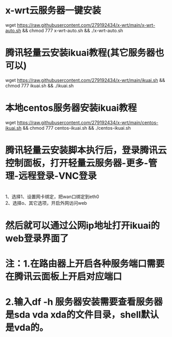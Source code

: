 # x-wrt云服务器一键安装
wget https://raw.githubusercontent.com/279192434/x-wrt/main/x-wrt-auto.sh && chmod 777 x-wrt-auto.sh && ./x-wrt-auto.sh
# 腾讯轻量云安装ikuai教程(其它服务器也可以)
wget https://raw.githubusercontent.com/279192434/x-wrt/main/ikuai.sh && chmod 777 ikuai.sh && ./ikuai.sh
# 本地centos服务器安装ikuai教程
wget https://raw.githubusercontent.com/279192434/x-wrt/main/centos-ikuai.sh && chmod 777 centos-ikuai.sh && ./centos-ikuai.sh
# 腾讯轻量云安装脚本执行后，登录腾讯云控制面板，打开轻量云服务器-更多-管理-远程登录-VNC登录 
<br />1、选择1、设置网卡绑定，把wan口绑定到eth0 
<br />2、选择o、其它选项，开启外网访问web 
# 然后就可以通过公网ip地址打开ikuai的web登录界面了
# 注：1.在路由器上开启各种服务端口需要在腾讯云面板上开启对应端口
# 2.输入df -h 服务器安装需要查看服务器是sda vda xda的文件目录，shell默认是vda的。
